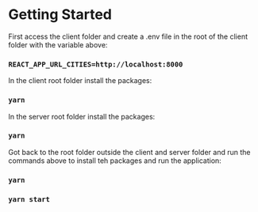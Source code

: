# Getting Started

First access the client folder and create a .env file in the root of the client folder with the variable above:

### `REACT_APP_URL_CITIES=http://localhost:8000`

In the client root folder install the packages:

### `yarn`

In the server root folder install the packages:

### `yarn`

Got back to the root folder outside the client and server folder and run the commands above to install teh packages and run the application:

### `yarn`

### `yarn start`
